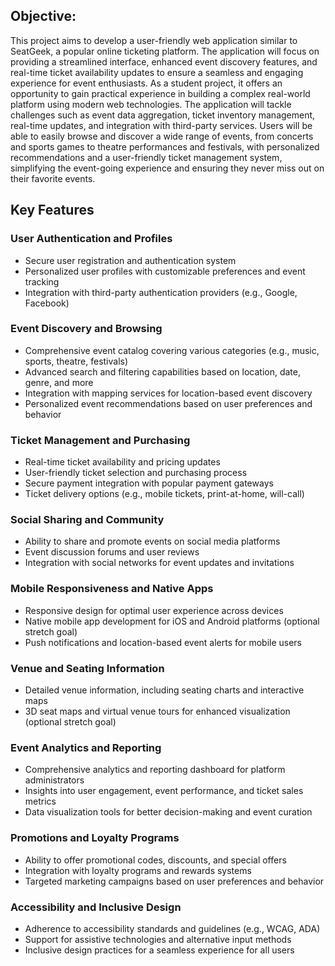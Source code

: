 ## Objective:
This project aims to develop a user-friendly web application similar to SeatGeek, a popular online ticketing platform. The application will focus on providing a streamlined interface, enhanced event discovery features, and real-time ticket availability updates to ensure a seamless and engaging experience for event enthusiasts. As a student project, it offers an opportunity to gain practical experience in building a complex real-world platform using modern web technologies. The application will tackle challenges such as event data aggregation, ticket inventory management, real-time updates, and integration with third-party services. Users will be able to easily browse and discover a wide range of events, from concerts and sports games to theatre performances and festivals, with personalized recommendations and a user-friendly ticket management system, simplifying the event-going experience and ensuring they never miss out on their favorite events.

## Key Features
### User Authentication and Profiles
- Secure user registration and authentication system
- Personalized user profiles with customizable preferences and event tracking
- Integration with third-party authentication providers (e.g., Google, Facebook)

### Event Discovery and Browsing
- Comprehensive event catalog covering various categories (e.g., music, sports, theatre, festivals)
- Advanced search and filtering capabilities based on location, date, genre, and more
- Integration with mapping services for location-based event discovery
- Personalized event recommendations based on user preferences and behavior

### Ticket Management and Purchasing
- Real-time ticket availability and pricing updates
- User-friendly ticket selection and purchasing process
- Secure payment integration with popular payment gateways
- Ticket delivery options (e.g., mobile tickets, print-at-home, will-call)

### Social Sharing and Community
- Ability to share and promote events on social media platforms
- Event discussion forums and user reviews
- Integration with social networks for event updates and invitations

### Mobile Responsiveness and Native Apps
- Responsive design for optimal user experience across devices
- Native mobile app development for iOS and Android platforms (optional stretch goal)
- Push notifications and location-based event alerts for mobile users

### Venue and Seating Information
- Detailed venue information, including seating charts and interactive maps
- 3D seat maps and virtual venue tours for enhanced visualization (optional stretch goal)

### Event Analytics and Reporting
- Comprehensive analytics and reporting dashboard for platform administrators
- Insights into user engagement, event performance, and ticket sales metrics
- Data visualization tools for better decision-making and event curation

### Promotions and Loyalty Programs
- Ability to offer promotional codes, discounts, and special offers
- Integration with loyalty programs and rewards systems
- Targeted marketing campaigns based on user preferences and behavior

### Accessibility and Inclusive Design
- Adherence to accessibility standards and guidelines (e.g., WCAG, ADA)
- Support for assistive technologies and alternative input methods
- Inclusive design practices for a seamless experience for all users

